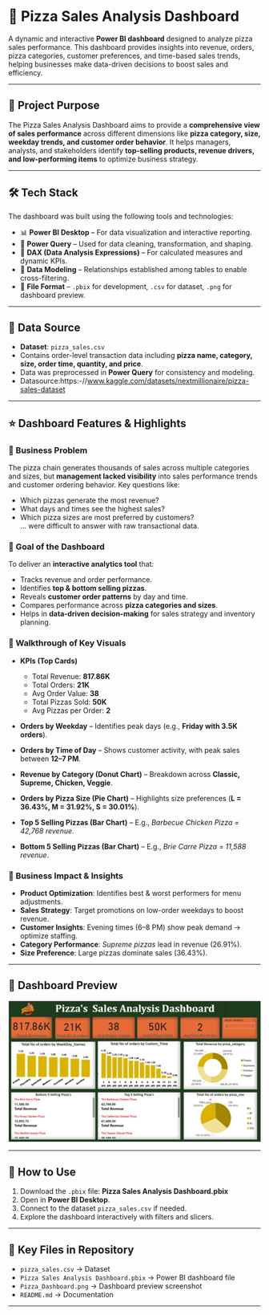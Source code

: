 # 🍕 Pizza Sales Analysis Dashboard  

A dynamic and interactive **Power BI dashboard** designed to analyze pizza sales performance. This dashboard provides insights into revenue, orders, pizza categories, customer preferences, and time-based sales trends, helping businesses make data-driven decisions to boost sales and efficiency.  

---

## 📌 Project Purpose  
The Pizza Sales Analysis Dashboard aims to provide a **comprehensive view of sales performance** across different dimensions like **pizza category, size, weekday trends, and customer order behavior**. It helps managers, analysts, and stakeholders identify **top-selling products, revenue drivers, and low-performing items** to optimize business strategy.  

---

## 🛠️ Tech Stack  
The dashboard was built using the following tools and technologies:  
- 📊 **Power BI Desktop** – For data visualization and interactive reporting.  
- 📂 **Power Query** – Used for data cleaning, transformation, and shaping.  
- 🧮 **DAX (Data Analysis Expressions)** – For calculated measures and dynamic KPIs.  
- 📝 **Data Modeling** – Relationships established among tables to enable cross-filtering.  
- 📁 **File Format** – `.pbix` for development, `.csv` for dataset, `.png` for dashboard preview.  

---

## 📂 Data Source  
- **Dataset**: `pizza_sales.csv`  
- Contains order-level transaction data including **pizza name, category, size, order time, quantity, and price**.  
- Data was preprocessed in **Power Query** for consistency and modeling.
- Datasource:https:-//www.kaggle.com/datasets/nextmillionaire/pizza-sales-dataset 

---

## ⭐ Dashboard Features & Highlights  

### 🔹 Business Problem  
The pizza chain generates thousands of sales across multiple categories and sizes, but **management lacked visibility** into sales performance trends and customer ordering behavior. Key questions like:  
- Which pizzas generate the most revenue?  
- What days and times see the highest sales?  
- Which pizza sizes are most preferred by customers?  
… were difficult to answer with raw transactional data.  

### 🔹 Goal of the Dashboard  
To deliver an **interactive analytics tool** that:  
- Tracks revenue and order performance.  
- Identifies **top & bottom selling pizzas**.  
- Reveals **customer order patterns** by day and time.  
- Compares performance across **pizza categories and sizes**.  
- Helps in **data-driven decision-making** for sales strategy and inventory planning.  

### 🔹 Walkthrough of Key Visuals  

- **KPIs (Top Cards)**  
  - Total Revenue: **817.86K**  
  - Total Orders: **21K**  
  - Avg Order Value: **38**  
  - Total Pizzas Sold: **50K**  
  - Avg Pizzas per Order: **2**  

- **Orders by Weekday** – Identifies peak days (e.g., **Friday with 3.5K orders**).  
- **Orders by Time of Day** – Shows customer activity, with peak sales between **12–7 PM**.  
- **Revenue by Category (Donut Chart)** – Breakdown across **Classic, Supreme, Chicken, Veggie**.  
- **Orders by Pizza Size (Pie Chart)** – Highlights size preferences (**L = 36.43%, M = 31.92%, S = 30.01%**).  
- **Top 5 Selling Pizzas (Bar Chart)** – E.g., *Barbecue Chicken Pizza = 42,768 revenue*.  
- **Bottom 5 Selling Pizzas (Bar Chart)** – E.g., *Brie Carre Pizza = 11,588 revenue*.  

### 🔹 Business Impact & Insights  
- **Product Optimization**: Identifies best & worst performers for menu adjustments.  
- **Sales Strategy**: Target promotions on low-order weekdays to boost revenue.  
- **Customer Insights**: Evening times (6–8 PM) show peak demand → optimize staffing.  
- **Category Performance**: *Supreme pizzas* lead in revenue (26.91%).  
- **Size Preference**: Large pizzas dominate sales (36.43%).  

---

## 📸 Dashboard Preview  

![Pizza Sales Dashboard](Pizza_Dashboard.png)  

---

## 🚀 How to Use  
1. Download the `.pbix` file: **Pizza Sales Analysis Dashboard.pbix**  
2. Open in **Power BI Desktop**.  
3. Connect to the dataset `pizza_sales.csv` if needed.  
4. Explore the dashboard interactively with filters and slicers.  

---

## 📌 Key Files in Repository  
- `pizza_sales.csv` → Dataset  
- `Pizza Sales Analysis Dashboard.pbix` → Power BI dashboard file  
- `Pizza_Dashboard.png` → Dashboard preview screenshot  
- `README.md` → Documentation  

---
